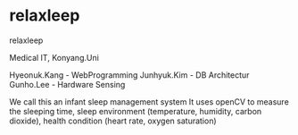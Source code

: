 # relaxleep
relaxleep

Medical IT, Konyang.Uni

Hyeonuk.Kang - WebProgramming 
Junhyuk.Kim - DB Architectur 
Gunho.Lee - Hardware Sensing

We call this an infant sleep management system
It uses openCV to measure the sleeping time, 
sleep environment (temperature, humidity, carbon dioxide), 
health condition (heart rate, oxygen saturation)
